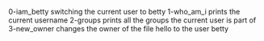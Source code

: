0-iam_betty switching the current user to betty
1-who_am_i prints the current username
2-groups prints all the groups the current user is part of
3-new_owner changes the owner of the file hello to the user betty
